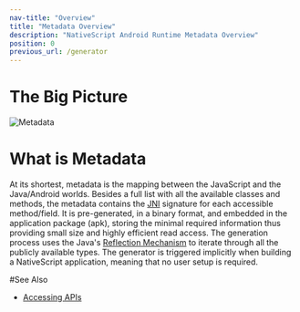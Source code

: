 ```yaml
---
nav-title: "Overview"
title: "Metadata Overview"
description: "NativeScript Android Runtime Metadata Overview"
position: 0
previous_url: /generator
---
```


# The Big Picture
![Metadata](metadata_diagram.png)

# What is Metadata
At its shortest, metadata is the mapping between the JavaScript and the Java/Android worlds. Besides a full list with all the available classes and methods, the metadata contains the [JNI](http://developer.android.com/training/articles/perf-jni.html) signature for each accessible method/field. It is pre-generated, in a binary format, and embedded in the application package (apk), storing the minimal required information thus providing small size and highly efficient read access. The generation process uses the Java's [Reflection Mechanism](http://en.wikipedia.org/wiki/Reflection_(computer_programming)) to iterate through all the publicly available types. The generator is triggered implicitly when building a NativeScript application, meaning that no user setup is required.

#See Also
* [Accessing APIs](./accessing-packages.md)
